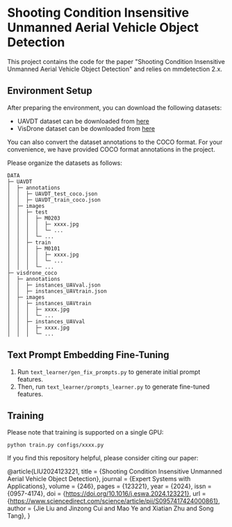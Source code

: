 # Shooting Condition Insensitive Unmanned Aerial Vehicle Object Detection

This project contains the code for the paper "Shooting Condition Insensitive Unmanned Aerial Vehicle Object Detection" and relies on mmdetection 2.x.

## Environment Setup
After preparing the environment, you can download the following datasets:
- UAVDT dataset can be downloaded from [here](https://sites.google.com/view/grli-uavdt/%E9%A6%96%E9%A1%B5)
- VisDrone dataset can be downloaded from [here](https://github.com/VisDrone/VisDrone-Dataset)

You can also convert the dataset annotations to the COCO format. For your convenience, we have provided COCO format annotations in the project.

Please organize the datasets as follows:

```shell
DATA
├─ UAVDT
│  ├─ annotations
│  │  ├─ UAVDT_test_coco.json
│  │  ├─ UAVDT_train_coco.json
│  ├─ images
│  │  ├─ test
│  │  │  ├─ M0203
│  │  │  │  ├─ xxxx.jpg
│  │  │  │  └─ ...
│  │  │  └─ ...
│  │  ├─ train
│  │  │  ├─ M0101
│  │  │  │  ├─ xxxx.jpg
│  │  │  │  └─ ...
│  │  │  └─ ...
├─ visdrone_coco
│  ├─ annotations
│  │  ├─ instances_UAVval.json
│  │  ├─ instances_UAVtrain.json
│  ├─ images
│  │  ├─ instances_UAVtrain
│  │  │  ├─ xxxx.jpg
│  │  │  └─ ...
│  │  ├─ instances_UAVval
│  │  │  ├─ xxxx.jpg
│  │  │  └─ ...
```


## Text Prompt Embedding Fine-Tuning
1. Run `text_learner/gen_fix_prompts.py` to generate initial prompt features.
2. Then, run `text_learner/prompts_learner.py` to generate fine-tuned features.

## Training
Please note that training is supported on a single GPU:

```shell
python train.py configs/xxxx.py
```

If you find this repository helpful, please consider citing our paper:

@article{LIU2024123221,
title = {Shooting Condition Insensitive Unmanned Aerial Vehicle Object Detection},
journal = {Expert Systems with Applications},
volume = {246},
pages = {123221},
year = {2024},
issn = {0957-4174},
doi = {https://doi.org/10.1016/j.eswa.2024.123221},
url = {https://www.sciencedirect.com/science/article/pii/S0957417424000861},
author = {Jie Liu and Jinzong Cui and Mao Ye and Xiatian Zhu and Song Tang},
}
